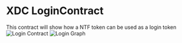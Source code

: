 # XDC LoginContract
This contract will show how a NTF token can be used as a login token 
![Login Contract](https://user-images.githubusercontent.com/16103963/152666194-7ca4dfc4-515c-4502-88cf-f02553e91645.png)
![Login Graph](https://user-images.githubusercontent.com/16103963/152668592-a4b62896-e27c-46ab-ba0d-25b200a2b8e1.png)
